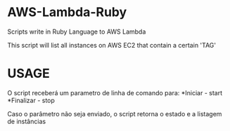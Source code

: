 # AWS-Lambda-Ruby
Scripts write in Ruby Language to AWS Lambda

This script will list all instances on AWS EC2 that contain a certain 'TAG'

# USAGE
O script receberá um parametro de linha de comando para:
*Iniciar - start
*Finalizar - stop

Caso o parâmetro não seja enviado, o script retorna o estado e a listagem de instâncias

